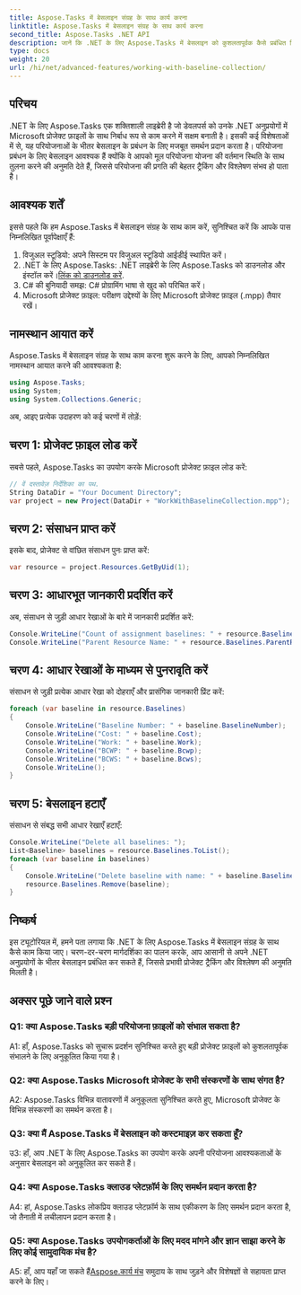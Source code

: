 ```yaml
---
title: Aspose.Tasks में बेसलाइन संग्रह के साथ कार्य करना
linktitle: Aspose.Tasks में बेसलाइन संग्रह के साथ कार्य करना
second_title: Aspose.Tasks .NET API
description: जानें कि .NET के लिए Aspose.Tasks में बेसलाइन को कुशलतापूर्वक कैसे प्रबंधित किया जाए। चरण-दर-चरण मार्गदर्शन के लिए हमारे व्यापक ट्यूटोरियल का अनुसरण करें।
type: docs
weight: 20
url: /hi/net/advanced-features/working-with-baseline-collection/
---
```

## परिचय

.NET के लिए Aspose.Tasks एक शक्तिशाली लाइब्रेरी है जो डेवलपर्स को उनके .NET अनुप्रयोगों में Microsoft प्रोजेक्ट फ़ाइलों के साथ निर्बाध रूप से काम करने में सक्षम बनाती है। इसकी कई विशेषताओं में से, यह परियोजनाओं के भीतर बेसलाइन के प्रबंधन के लिए मजबूत समर्थन प्रदान करता है। परियोजना प्रबंधन के लिए बेसलाइन आवश्यक हैं क्योंकि वे आपको मूल परियोजना योजना की वर्तमान स्थिति के साथ तुलना करने की अनुमति देते हैं, जिससे परियोजना की प्रगति की बेहतर ट्रैकिंग और विश्लेषण संभव हो पाता है।

## आवश्यक शर्तें

इससे पहले कि हम Aspose.Tasks में बेसलाइन संग्रह के साथ काम करें, सुनिश्चित करें कि आपके पास निम्नलिखित पूर्वापेक्षाएँ हैं:

1. विजुअल स्टूडियो: अपने सिस्टम पर विजुअल स्टूडियो आईडीई स्थापित करें।
2.  .NET के लिए Aspose.Tasks: .NET लाइब्रेरी के लिए Aspose.Tasks को डाउनलोड और इंस्टॉल करें।[लिंक को डाउनलोड करें](https://releases.aspose.com/tasks/net/).
3. C# की बुनियादी समझ: C# प्रोग्रामिंग भाषा से खुद को परिचित करें।
4. Microsoft प्रोजेक्ट फ़ाइल: परीक्षण उद्देश्यों के लिए Microsoft प्रोजेक्ट फ़ाइल (.mpp) तैयार रखें।

## नामस्थान आयात करें

Aspose.Tasks में बेसलाइन संग्रह के साथ काम करना शुरू करने के लिए, आपको निम्नलिखित नामस्थान आयात करने की आवश्यकता है:

```csharp
using Aspose.Tasks;
using System;
using System.Collections.Generic;


```

अब, आइए प्रत्येक उदाहरण को कई चरणों में तोड़ें:

## चरण 1: प्रोजेक्ट फ़ाइल लोड करें

सबसे पहले, Aspose.Tasks का उपयोग करके Microsoft प्रोजेक्ट फ़ाइल लोड करें:

```csharp
// वें दस्तावेज़ निर्देशिका का पथ.
String DataDir = "Your Document Directory";
var project = new Project(DataDir + "WorkWithBaselineCollection.mpp");
```

## चरण 2: संसाधन प्राप्त करें

इसके बाद, प्रोजेक्ट से वांछित संसाधन पुनः प्राप्त करें:

```csharp
var resource = project.Resources.GetByUid(1);
```

## चरण 3: आधारभूत जानकारी प्रदर्शित करें

अब, संसाधन से जुड़ी आधार रेखाओं के बारे में जानकारी प्रदर्शित करें:

```csharp
Console.WriteLine("Count of assignment baselines: " + resource.Baselines.Count);
Console.WriteLine("Parent Resource Name: " + resource.Baselines.ParentResource.Get(Rsc.Name));
```

## चरण 4: आधार रेखाओं के माध्यम से पुनरावृति करें

संसाधन से जुड़ी प्रत्येक आधार रेखा को दोहराएँ और प्रासंगिक जानकारी प्रिंट करें:

```csharp
foreach (var baseline in resource.Baselines)
{
    Console.WriteLine("Baseline Number: " + baseline.BaselineNumber);
    Console.WriteLine("Cost: " + baseline.Cost);
    Console.WriteLine("Work: " + baseline.Work);
    Console.WriteLine("BCWP: " + baseline.Bcwp);
    Console.WriteLine("BCWS: " + baseline.Bcws);
    Console.WriteLine();
}
```

## चरण 5: बेसलाइन हटाएँ

संसाधन से संबद्ध सभी आधार रेखाएँ हटाएँ:

```csharp
Console.WriteLine("Delete all baselines: ");
List<Baseline> baselines = resource.Baselines.ToList();
foreach (var baseline in baselines)
{
    Console.WriteLine("Delete baseline with name: " + baseline.BaselineNumber);
    resource.Baselines.Remove(baseline);
}
```

## निष्कर्ष

इस ट्यूटोरियल में, हमने पता लगाया कि .NET के लिए Aspose.Tasks में बेसलाइन संग्रह के साथ कैसे काम किया जाए। चरण-दर-चरण मार्गदर्शिका का पालन करके, आप आसानी से अपने .NET अनुप्रयोगों के भीतर बेसलाइन प्रबंधित कर सकते हैं, जिससे प्रभावी प्रोजेक्ट ट्रैकिंग और विश्लेषण की अनुमति मिलती है।

## अक्सर पूछे जाने वाले प्रश्न

### Q1: क्या Aspose.Tasks बड़ी परियोजना फ़ाइलों को संभाल सकता है?

A1: हाँ, Aspose.Tasks को सुचारू प्रदर्शन सुनिश्चित करते हुए बड़ी प्रोजेक्ट फ़ाइलों को कुशलतापूर्वक संभालने के लिए अनुकूलित किया गया है।

### Q2: क्या Aspose.Tasks Microsoft प्रोजेक्ट के सभी संस्करणों के साथ संगत है?

A2: Aspose.Tasks विभिन्न वातावरणों में अनुकूलता सुनिश्चित करते हुए, Microsoft प्रोजेक्ट के विभिन्न संस्करणों का समर्थन करता है।

### Q3: क्या मैं Aspose.Tasks में बेसलाइन को कस्टमाइज़ कर सकता हूँ?

उ3: हाँ, आप .NET के लिए Aspose.Tasks का उपयोग करके अपनी परियोजना आवश्यकताओं के अनुसार बेसलाइन को अनुकूलित कर सकते हैं।

### Q4: क्या Aspose.Tasks क्लाउड प्लेटफ़ॉर्म के लिए समर्थन प्रदान करता है?

A4: हां, Aspose.Tasks लोकप्रिय क्लाउड प्लेटफ़ॉर्म के साथ एकीकरण के लिए समर्थन प्रदान करता है, जो तैनाती में लचीलापन प्रदान करता है।

### Q5: क्या Aspose.Tasks उपयोगकर्ताओं के लिए मदद मांगने और ज्ञान साझा करने के लिए कोई सामुदायिक मंच है?

 A5: हाँ, आप यहाँ जा सकते हैं[Aspose.कार्य मंच](https://forum.aspose.com/c/tasks/15) समुदाय के साथ जुड़ने और विशेषज्ञों से सहायता प्राप्त करने के लिए।